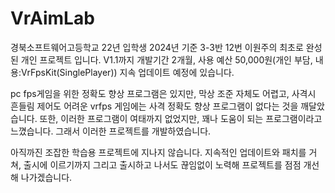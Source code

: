 # VrAimLab
경북소프트웨어고등학교 22년 입학생 2024년 기준 3-3반 12번 이원주의 최초로 완성된 개인 프로젝트 입니다.
V1.1까지 개발기간 2개월, 사용 예산 50,000원(개인 부담, 내용:VrFpsKit(SinglePlayer))
지속 업데이트 예정에 있습니다. 


pc fps게임을 위한 정확도 향상 프로그램은 있지만, 막상 조준 자체도 어렵고, 사격시 흔들림 제어도 어려운 vrfps 게임에는
사격 정확도 향상 프로그램이 없다는 것을 깨달았습니다. 또한, 이러한 프로그램이 여태까지 없었지만, 꽤나 도움이 되는 프로그램이라고
느꼈습니다. 그래서 이러한 프로젝트를 개발하였습니다.

아직까진 조잡한 학습용 프로젝트에 지나지 않습니다. 지속적인 업데이트와 패치를 거쳐, 출시에 이르기까지 그리고 출시하고 나서도 끊임없이 노력해
프로젝트를 점점 개선해 나가겠습니다.
